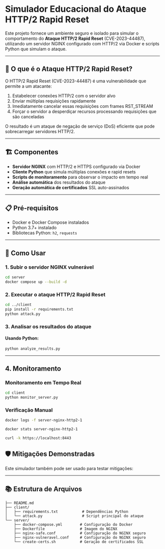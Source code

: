 # Simulador Educacional do Ataque HTTP/2 Rapid Reset

Este projeto fornece um ambiente seguro e isolado para simular o comportamento do **Ataque HTTP/2 Rapid Reset** (CVE-2023-44487), utilizando um servidor NGINX configurado com HTTP/2 via Docker e scripts Python que simulam o ataque.

---

## 🎯 O que é o Ataque HTTP/2 Rapid Reset?

O HTTP/2 Rapid Reset (CVE-2023-44487) é uma vulnerabilidade que permite a um atacante:
1. Estabelecer conexões HTTP/2 com o servidor alvo
2. Enviar múltiplas requisições rapidamente
3. Imediatamente cancelar essas requisições com frames RST_STREAM
4. Forçar o servidor a desperdiçar recursos processando requisições que são canceladas

O resultado é um ataque de negação de serviço (DoS) eficiente que pode sobrecarregar servidores HTTP/2.

---

## 🏗️ Componentes

- **Servidor NGINX** com HTTP/2 e HTTPS configurado via Docker
- **Cliente Python** que simula múltiplas conexões e rapid resets
- **Scripts de monitoramento** para observar o impacto em tempo real
- **Análise automática** dos resultados do ataque
- **Geração automática de certificados** SSL auto-assinados

---

## 📋 Pré-requisitos

- Docker e Docker Compose instalados
- Python 3.7+ instalado
- Bibliotecas Python: `h2`, `requests`

---

## 🚀 Como Usar

### 1. Subir o servidor NGINX vulnerável
```bash
cd server
docker compose up --build -d
```

### 2. Executar o ataque HTTP/2 Rapid Reset
```bash
cd ../client
pip install -r requirements.txt
python attack.py
```

### 3. Analisar os resultados do ataque

#### Usando Python:
```bash
python analyze_results.py
```

---

## 4. Monitoramento

### Monitoramento em Tempo Real
```bash
cd client
python monitor_server.py
```

### Verificação Manual
```bash
docker logs -f server-nginx-http2-1

docker stats server-nginx-http2-1

curl -k https://localhost:8443
```


## 🛡️ Mitigações Demonstradas

Este simulador também pode ser usado para testar mitigações:

---

## 📚 Estrutura de Arquivos

```
├── README.md
├── client/
│   ├── requirements.txt           # Dependências Python
│   └── attack.py                  # Script principal do ataque
└── server/
    ├── docker-compose.yml        # Configuração do Docker
    ├── Dockerfile                # Imagem do NGINX
    ├── nginx-safe.conf           # Configuração do NGINX seguro
    ├── nginx-vulneravel.conf     # Configuração do NGINX seguro
    └── create-certs.sh           # Geração de certificados SSL
```

